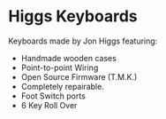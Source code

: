# Higgs Keyboards

Keyboards made by Jon Higgs featuring:

- Handmade wooden cases
- Point-to-point Wiring
- Open Source Firmware (T.M.K.)
- Completely repairable.
- Foot Switch ports
- 6 Key Roll Over
